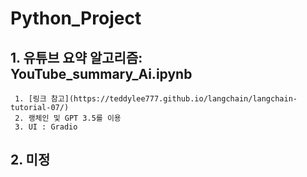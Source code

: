 # Python_Project
 ## 1. 유튜브 요약 알고리즘: YouTube_summary_Ai.ipynb
     1. [링크 참고](https://teddylee777.github.io/langchain/langchain-tutorial-07/)
     2. 랭체인 및 GPT 3.5를 이용
     3. UI : Gradio

 ## 2. 미정

